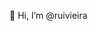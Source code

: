 👋 Hi, I’m @ruivieira

<!---
ruivieira/ruivieira is a ✨ special ✨ repository because its `README.md` (this file) appears on your GitHub profile.
You can click the Preview link to take a look at your changes.
--->

